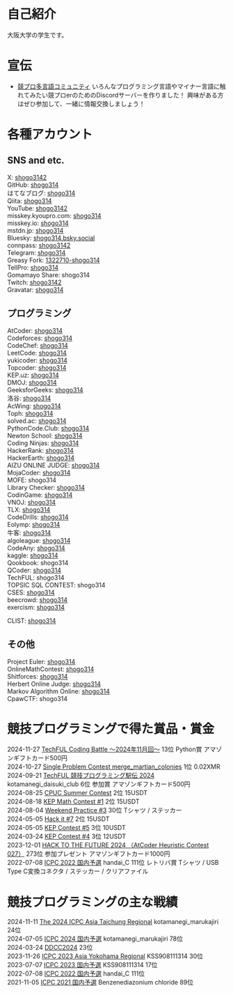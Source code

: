 # 自己紹介
大阪大学の学生です。

# 宣伝
- [競プロ多言語コミュニティ](https://discord.com/invite/3DdtAvb3vS)
いろんなプログラミング言語やマイナー言語に触れてみたい競プロerのためのDiscordサーバーを作りました！
興味がある方はぜひ参加して、一緒に情報交換しましょう！

# 各種アカウント
## SNS and etc.
X: [shogo3142](https://x.com/shogo3142)  
GitHub: [shogo314](https://github.com/shogo314)  
はてなブログ: [shogo314](https://shogo314.hatenablog.com/)  
Qiita: [shogo314](https://qiita.com/shogo314)  
YouTube: [shogo3142](https://www.youtube.com/@shogo3142)  
misskey.kyoupro.com: [shogo314](https://misskey.kyoupro.com/@shogo314)  
misskey.io: [shogo314](https://misskey.io/@shogo314)  
mstdn.jp: [shogo314](https://mstdn.jp/@shogo314)  
Bluesky: [shogo314.bsky.social](https://bsky.app/profile/shogo314.bsky.social)  
connpass: [shogo3142](https://connpass.com/user/shogo3142/)  
Telegram: [shogo314](https://t.me/shogo314)  
Greasy Fork: [1322710-shogo314](https://greasyfork.org/ja/users/1322710-shogo314)  
TellPro: [shogo314](https://www.tellpro.net/shogo314)  
Gomamayo Share: shogo314  
Twitch: [shogo3142](https://www.twitch.tv/shogo3142)  
Gravatar: [shogo314](https://gravatar.com/shogo314)  

## プログラミング
AtCoder: [shogo314](https://atcoder.jp/users/shogo314)  
Codeforces: [shogo314](https://codeforces.com/profile/shogo314)  
CodeChef: [shogo314](https://www.codechef.com/users/shogo314)  
LeetCode: [shogo314](https://leetcode.com/shogo314/)  
yukicoder: [shogo314](https://yukicoder.me/users/18946)  
Topcoder: [shogo314](https://profiles.topcoder.com/shogo314)  
KEP.uz: [shogo314](https://kep.uz/users/user/shogo314)  
DMOJ: [shogo314](https://dmoj.ca/user/shogo314)  
GeeksforGeeks: [shogo314](https://auth.geeksforgeeks.org/user/shogo314/)  
洛谷: [shogo314](https://www.luogu.com.cn/user/1193048)  
AcWing: [shogo314](https://www.acwing.com/user/myspace/index/380439/)  
Toph: [shogo314](https://toph.co/u/shogo314)  
solved.ac: [shogo314](https://solved.ac/ja/profile/shogo314)  
PythonCode.Club: [shogo314](https://pythoncode.club/user/65aa0ae2ec2e280a43b43daf)  
Newton School: [shogo314](https://my.newtonschool.co/user/shogo314)  
Coding Ninjas: [shogo314](https://www.codingninjas.com/studio/profile/shogo314)  
HackerRank: [shogo314](https://www.hackerrank.com/profile/shogo314)  
HackerEarth: [shogo314](https://www.hackerearth.com/@shogo314)  
AIZU ONLINE JUDGE: [shogo314](https://onlinejudge.u-aizu.ac.jp/status/users/shogo314)  
MojaCoder: [shogo314](https://mojacoder.app/users/shogo314)  
MOFE: shogo314  
Library Checker: [shogo314](https://judge.yosupo.jp/user/shogo314)  
CodinGame: [shogo314](https://www.codingame.com/profile/d4bc5554ab769a08a4f47ba630b7f7b79565785)  
VNOJ: [shogo314](https://oj.vnoi.info/user/shogo314)  
TLX: [shogo314](https://tlx.toki.id/profiles/shogo314)  
CodeDrills: [shogo314](https://codedrills.io/profiles/shogo314)  
Eolymp: [shogo314](https://basecamp.eolymp.com/ja/users/shogo314)  
牛客: [shogo314](https://ac.nowcoder.com/acm/contest/profile/635190268)  
algoleague: [shogo314](https://algoleague.com/profile/shogo314/)  
CodeAny: [shogo314](https://codeany.org/en/users/shogo314)  
kaggle: [shogo314](https://www.kaggle.com/shogo314)  
Qookbook: shogo314  
QCoder: [shogo314](https://www.qcoder.jp/users/shogo314)  
TechFUL: shogo314  
TOPSIC SQL CONTEST: shogo314  
CSES: [shogo314](https://cses.fi/user/217582/)  
beecrowd: [shogo314](https://judge.beecrowd.com/en/profile/1059516)  
exercism: [shogo314](https://exercism.org/profiles/shogo314)  

CLIST: [shogo314](https://clist.by/coder/shogo314/)

## その他
Project Euler: [shogo314](https://projecteuler.net/progress=shogo314)  
OnlineMathContest: [shogo314](https://onlinemathcontest.com/users/shogo314)  
Shitforces: [shogo314](https://shitforces.herokuapp.com/account/shogo314)  
Herbert Online Judge: [shogo314](http://herbert.tealang.info/user.php?id=shogo314)  
Markov Algorithm Online: [shogo314](https://mao.snuke.org/users/shogo314)  
CpawCTF: shogo314  

# 競技プログラミングで得た賞品・賞金
2024-11-27 [TechFUL Coding Battle ～2024年11月回～](https://techful-programming.com/techful/event/6691) 13位 Python賞 アマゾンギフトカード500円  
2024-10-27 [Single Problem Contest merge_martian_colonies](https://pythoncode.club/problems/merge_martian_colonies) 1位 0.02XMR  
2024-09-21 [TechFUL 競技プログラミング駅伝 2024](https://ekiden2024.event.techful-programming.com/) kotamanegi_daisuki_club 6位 参加賞 アマゾンギフトカード500円  
2024-08-25 [CPUC Summer Contest](https://kep.uz/competitions/contests/contest/401) 2位 15USDT  
2024-08-18 [KEP Math Contest #1](https://kep.uz/competitions/contests/contest/398) 2位 15USDT  
2024-08-04 [Weekend Practice #3](https://basecamp.eolymp.com/contests/1vakgi35sp4cd24th3vp7aekqg) 30位 Tシャツ / ステッカー  
2024-05-05 [Hack it #7](https://kep.uz/competitions/contests/contest/381) 2位 15USDT  
2024-05-05 [KEP Contest #5](https://kep.uz/competitions/contests/contest/376) 3位 10USDT  
2024-03-24 [KEP Contest #4](https://kep.uz/competitions/contests/contest/371) 3位 12USDT  
2023-12-01 [HACK TO THE FUTURE 2024 （AtCoder Heuristic Contest 027）](https://atcoder.jp/contests/ahc027) 273位 参加プレゼント アマゾンギフトカード1000円  
2022-07-08 [ICPC 2022 国内予選](https://icpc.iisf.or.jp/2022-yokohama/domestic-results/) handai_C 111位 レトリバ賞 Tシャツ / USB Type C変換コネクタ / ステッカー / クリアファイル  

# 競技プログラミングの主な戦績
2024-11-11 [The 2024 ICPC Asia Taichung Regional](https://icpc.global/regionals/finder/Taipei-2025/standings) kotamanegi_marukajiri 24位  
2024-07-05 [ICPC 2024 国内予選](https://icpc.iisf.or.jp/2024-yokohama/domestic/icpc-2024-result/) kotamanegi_marukajiri 78位  
2024-03-24 [DDCC2024](https://special.discoveryjapan.jp/campaign/ddcc2024/) 23位  
2023-11-26 [ICPC 2023 Asia Yokohama Regional](https://icpc.global/regionals/finder/Yokohama-2024/standings) KSS908111314 30位  
2023-07-07 [ICPC 2023 国内予選](https://icpc.iisf.or.jp/2023-yokohama/domestic/icpc-2023-result/) KSS908111314 17位  
2022-07-08 [ICPC 2022 国内予選](https://icpc.iisf.or.jp/2022-yokohama/domestic-results/) handai_C 111位  
2021-11-05 [ICPC 2021 国内予選](https://icpc.iisf.or.jp/2021-yokohama/standings/) Benzenediazonium chloride 89位  
